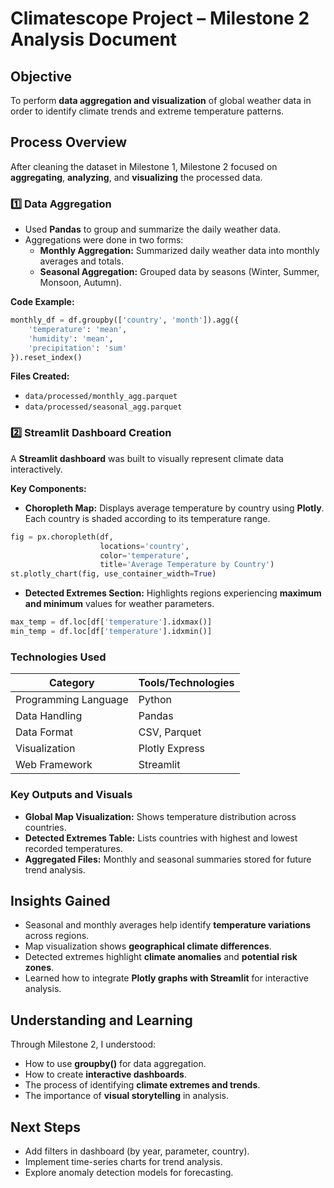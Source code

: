 
# Climatescope Project – Milestone 2 Analysis Document

## Objective
To perform **data aggregation and visualization** of global weather data in order to identify climate trends and extreme temperature patterns.

## Process Overview

After cleaning the dataset in Milestone 1, Milestone 2 focused on **aggregating**, **analyzing**, and **visualizing** the processed data.

### 1️⃣ Data Aggregation
- Used **Pandas** to group and summarize the daily weather data.
- Aggregations were done in two forms:
  - **Monthly Aggregation:** Summarized daily weather data into monthly averages and totals.
  - **Seasonal Aggregation:** Grouped data by seasons (Winter, Summer, Monsoon, Autumn).

**Code Example:**
```python
monthly_df = df.groupby(['country', 'month']).agg({
    'temperature': 'mean',
    'humidity': 'mean',
    'precipitation': 'sum'
}).reset_index()
```

**Files Created:**
- `data/processed/monthly_agg.parquet`
- `data/processed/seasonal_agg.parquet`

### 2️⃣ Streamlit Dashboard Creation
A **Streamlit dashboard** was built to visually represent climate data interactively.

**Key Components:**
- **Choropleth Map:** Displays average temperature by country using **Plotly**.  
Each country is shaded according to its temperature range.

```python
fig = px.choropleth(df, 
                    locations='country', 
                    color='temperature', 
                    title='Average Temperature by Country')
st.plotly_chart(fig, use_container_width=True)
```

- **Detected Extremes Section:** Highlights regions experiencing **maximum and minimum** values for weather parameters.

```python
max_temp = df.loc[df['temperature'].idxmax()]
min_temp = df.loc[df['temperature'].idxmin()]
```

### Technologies Used
| Category | Tools/Technologies |
|-----------|--------------------|
| Programming Language | Python |
| Data Handling | Pandas |
| Data Format | CSV, Parquet |
| Visualization | Plotly Express |
| Web Framework | Streamlit |

### Key Outputs and Visuals
- **Global Map Visualization:** Shows temperature distribution across countries.
- **Detected Extremes Table:** Lists countries with highest and lowest recorded temperatures.
- **Aggregated Files:** Monthly and seasonal summaries stored for future trend analysis.

## Insights Gained
- Seasonal and monthly averages help identify **temperature variations** across regions.
- Map visualization shows **geographical climate differences**.
- Detected extremes highlight **climate anomalies** and **potential risk zones**.
- Learned how to integrate **Plotly graphs with Streamlit** for interactive analysis.

## Understanding and Learning
Through Milestone 2, I understood:
- How to use **groupby()** for data aggregation.
- How to create **interactive dashboards**.
- The process of identifying **climate extremes and trends**.
- The importance of **visual storytelling** in analysis.

## Next Steps
- Add filters in dashboard (by year, parameter, country).
- Implement time-series charts for trend analysis.
- Explore anomaly detection models for forecasting.
